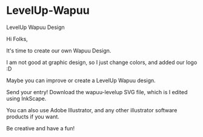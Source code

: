 # LevelUp-Wapuu
LevelUp Wapuu Design

Hi Folks,

It's time to create our own Wapuu Design.

I am not good at graphic design, so I just change colors, and added our logo :D

Maybe you can improve or create a LevelUp Wapuu design.

Send your entry! Download the wapuu-levelup SVG file, which is I edited using InkScape.

You can also use Adobe Illustrator, and any other illustrator software products if you want.

Be creative and have a fun!
